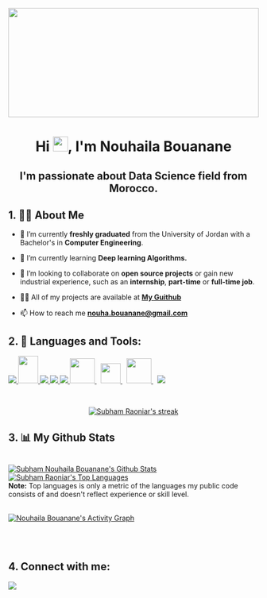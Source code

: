 <a href="#"><img width="100%" src="https://cdn.dribbble.com/users/2514124/screenshots/5439070/girl_3.gif" height="220px" style="margin-left: auto; margin-right: auto"/></a>
<h1 align="center">Hi <img src="https://raw.githubusercontent.com/MartinHeinz/MartinHeinz/master/wave.gif" width="30px">, I'm Nouhaila Bouanane</h1>
<h2 align="center">I'm passionate about Data Science field from Morocco.</h2>


## 1. 🙋‍♂️ About Me

- 🔭 I’m currently **freshly graduated** from the University of Jordan with a Bachelor's in **Computer Engineering**.

- 🌱 I’m currently learning **Deep learning Algorithms.**

- 👯 I’m looking to collaborate on **open source projects** or gain new industrial experience, such as an **internship**, **part-time** or **full-time job**.

- 👨‍💻 All of my projects are available at **[My Guithub](https://github.com/NouhailaBouanane1)**

- 📫 How to reach me **nouha.bouanane@gmail.com**


## 2. 🚀 Languages and Tools:

<p align="left"> 
<a href="https://www.python.org" target="_blank"> <img src="https://img.icons8.com/color/48/000000/python.png"/> 
    <a href="https://www.microsoft.com/fr-fr/sql-server/sql-server-downloads" target="_blank"> <img src="https://www.svgrepo.com/show/303229/microsoft-sql-server-logo.svg" width="40" height="55"/> 
    <a href="https://www.w3.org/html/" target="_blank"> <img src="https://img.icons8.com/color/48/000000/html-5.png"/> </a> 
    <a href="https://www.w3schools.com/css/" target="_blank"> <img src="https://img.icons8.com/color/48/000000/css3.png"/> </a> 
    <a href="https://getbootstrap.com" target="_blank"> <img src="https://img.icons8.com/color/48/000000/bootstrap.png"/> </a> 
    </a> 
    </a> 
    <a style="padding-right:8px;" href="https://www.java.com/fr/download/" target="_blank"> <img src="https://encrypted-tbn0.gstatic.com/images?q=tbn:ANd9GcRhtrWciuRKqokrs79GzhERWynAXj3ICPUk7NDwGfaWNx83mqxgK5kilxzlbs392-cGy-g&usqp=CAU" width="50" height="50"/> 
    <a style="padding-right:8px;" href="https://www.jetbrains.com/clion/promo/?source=google&medium=cpc&campaign=11958227979&term=c%2B%2B%20editor%20download&gclid=CjwKCAjwrZOXBhACEiwA0EoRD7ECDhyjwdwJUkVc68inruBOS-jyM-Aw6PUzlyqaWeeEWHFd17WnzRoCG28QAvD_BwE" target="_blank"> <img src="https://upload.wikimedia.org/wikipedia/commons/thumb/1/18/ISO_C%2B%2B_Logo.svg/306px-ISO_C%2B%2B_Logo.svg.png" width="40" height="40"/> 
    </a>
     <a style="padding-right:8px;" href="https://flutter.dev/?gclid=CjwKCAjwrZOXBhACEiwA0EoRD4JXuRXAaLEILCed3g5SqEblrUP_Cv0XRFlvy9mF0mbba0d-YkWthBoCUH0QAvD_BwE&gclsrc=aw.ds" target="_blank"> <img src="https://play-lh.googleusercontent.com/5e7z5YCt7fplN4qndpYzpJjYmuzM2WSrfs35KxnEw-Ku1sClHRWHoIDSw3a3YS5WpGcI" width="50" height="50"/> 
    </a>
     </a> 
    <a href="https://firebase.google.com/" target="_blank"> <img src="https://img.icons8.com/color/48/000000/firebase.png"/> </a> 
    </a>   
     </a> 
   </a> 
  </a>
     </a>
</p>

<!-- [![React Badge](https://img.shields.io/badge/-React-61DBFB?style=for-the-badge&labelColor=black&logo=react&logoColor=61DBFB)](#)  [![Javascript Badge](https://img.shields.io/badge/-Javascript-F0DB4F?style=for-the-badge&labelColor=black&logo=javascript&logoColor=F0DB4F)](#) [![Typescript Badge](https://img.shields.io/badge/-Typescript-007acc?style=for-the-badge&labelColor=black&logo=typescript&logoColor=007acc)](#) [![Nodejs Badge](https://img.shields.io/badge/-Nodejs-3C873A?style=for-the-badge&labelColor=black&logo=node.js&logoColor=3C873A)](#) [![GraphQL Badge](https://img.shields.io/badge/-GraphQl-e535ab?style=for-the-badge&labelColor=black&logo=node.js&logoColor=e535ab)](#) -->
<br/>

<p align="center">
    <a href="https://github.com/NouhailaBouanane1/github-readme-streak-stats">
        <img title="🔥 Get streak stats for your profile at git.io/streak-stats" alt="Subham Raoniar's streak" src="https://github-readme-streak-stats.herokuapp.com/?user=NouhailaBouanane1&theme=jolly&hide_border=true&stroke=0000&background=060A0CD0"/>
    </a>
</p>

## 3. 📊 My Github Stats

  <br/>
    <a href="https://github.com/NouhailaBouanane1/github-readme-stats"><img alt="Subham Nouhaila Bouanane's Github Stats" src="https://github-readme-stats.vercel.app/api?username=NouhailaBouanane1&show_icons=true&count_private=true&theme=cobalt&hide_border=true&bg_color=0D1117" /></a>
  <a href="https://github.com/NouhailaBouanane1/github-readme-stats"><img alt="Subham Raoniar's Top Languages" src="https://github-readme-stats.vercel.app/api/top-langs/?username=NouhailaBouanane1&langs_count=8&count_private=true&layout=compact&theme=cobalt&hide_border=true&bg_color=0D1117" /></a>
  <br/>
  <b>Note:</b> Top languages is only a metric of the languages my public code consists of and doesn't reflect experience or skill level.


<br/>
<br/>

<a href="https://github.com/NouhailaBouanane1/github-readme-activity-graph"><img alt="Nouhaila Bouanane's Activity Graph" src="https://activity-graph.herokuapp.com/graph?username=NouhailaBouanane1&bg_color=0D1117&color=ec0c81&line=ec0c81&point=FFFFFF&hide_border=true" /></a>

<br/>
<br/>

## 4. Connect with me:
<p align="left">

<a href = "https://www.linkedin.com/in/nouhaila-bouanane-4a1313242//"><img src="https://img.icons8.com/fluent/48/000000/linkedin.png"/></a>

</p>
